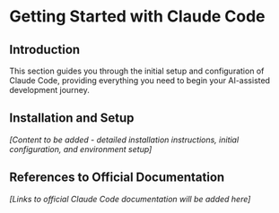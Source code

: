 # Getting Started with Claude Code

## Introduction
This section guides you through the initial setup and configuration of Claude Code, providing everything you need to begin your AI-assisted development journey.

## Installation and Setup
*[Content to be added - detailed installation instructions, initial configuration, and environment setup]*

## References to Official Documentation
*[Links to official Claude Code documentation will be added here]*